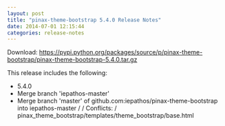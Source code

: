 ```yaml
---
layout: post
title: "pinax-theme-bootstrap 5.4.0 Release Notes"
date: 2014-07-01 12:15:44
categories: release-notes
---
```


Download: <https://pypi.python.org/packages/source/p/pinax-theme-bootstrap/pinax-theme-bootstrap-5.4.0.tar.gz>

This release includes the following:

* 5.4.0
* Merge branch 'iepathos-master'
* Merge branch 'master' of github.com:iepathos/pinax-theme-bootstrap into iepathos-master /  / Conflicts: / 	pinax_theme_bootstrap/templates/theme_bootstrap/base.html
